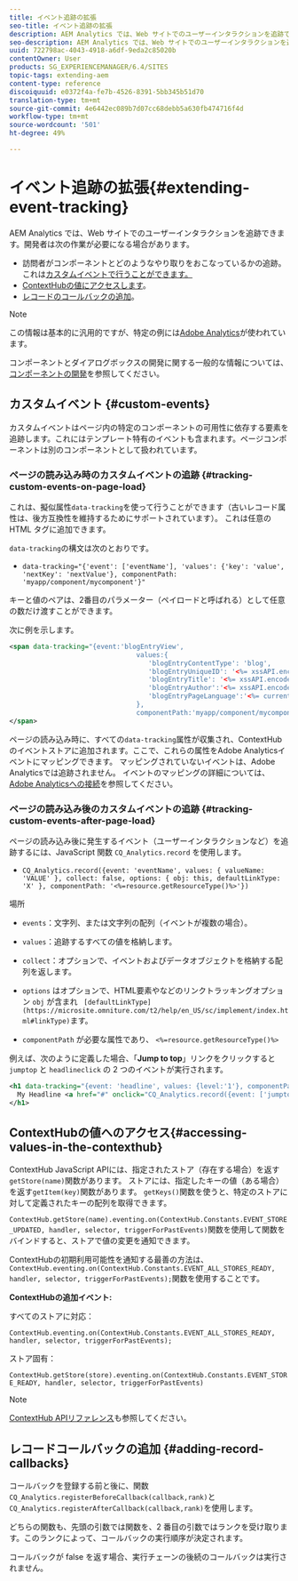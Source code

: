 ```yaml
---
title: イベント追跡の拡張
seo-title: イベント追跡の拡張
description: AEM Analytics では、Web サイトでのユーザーインタラクションを追跡できます
seo-description: AEM Analytics では、Web サイトでのユーザーインタラクションを追跡できます
uuid: 722798ac-4043-4918-a6df-9eda2c85020b
contentOwner: User
products: SG_EXPERIENCEMANAGER/6.4/SITES
topic-tags: extending-aem
content-type: reference
discoiquuid: e0372f4a-fe7b-4526-8391-5bb345b51d70
translation-type: tm+mt
source-git-commit: 4e6442ec089b7d07cc68debb5a630fb474716f4d
workflow-type: tm+mt
source-wordcount: '501'
ht-degree: 49%

---
```



# イベント追跡の拡張{#extending-event-tracking}

AEM Analytics では、Web サイトでのユーザーインタラクションを追跡できます。開発者は次の作業が必要になる場合があります。

* 訪問者がコンポーネントとどのようなやり取りをおこなっているかの追跡。これは[カスタムイベントで行うことができます。](#custom-events)
* [ContextHubの値にアクセスします](/help/sites-developing/extending-analytics.md#accessing-values-in-the-contexthub)。
* [レコードのコールバックの追加](#adding-record-callbacks)。

>[!NOTE]
>
>この情報は基本的に汎用的ですが、特定の例には[Adobe Analytics](/help/sites-administering/adobeanalytics.md)が使われています。
>
>コンポーネントとダイアログボックスの開発に関する一般的な情報については、[コンポーネントの開発](/help/sites-developing/components.md)を参照してください。

## カスタムイベント {#custom-events}

カスタムイベントはページ内の特定のコンポーネントの可用性に依存する要素を追跡します。これにはテンプレート特有のイベントも含まれます。ページコンポーネントは別のコンポーネントとして扱われています。

### ページの読み込み時のカスタムイベントの追跡  {#tracking-custom-events-on-page-load}

これは、擬似属性`data-tracking`を使って行うことができます（古いレコード属性は、後方互換性を維持するためにサポートされています）。 これは任意の HTML タグに追加できます。

`data-tracking`の構文は次のとおりです。

* `data-tracking="{'event': ['eventName'], 'values': {'key': 'value', 'nextKey': 'nextValue'}, componentPath: 'myapp/component/mycomponent'}"`

キーと値のペアは、2番目のパラメーター（ペイロードと呼ばれる）として任意の数だけ渡すことができます。

次に例を示します。

```xml
<span data-tracking="{event:'blogEntryView', 
                                values:{
                                   'blogEntryContentType': 'blog', 
                                   'blogEntryUniqueID': '<%= xssAPI.encodeForJSString(entry.getId()) %>',
                                   'blogEntryTitle': '<%= xssAPI.encodeForJSString(entry.getTitle()) %>',
                                   'blogEntryAuthor':'<%= xssAPI.encodeForJSString(entry.getAuthor()) %>',
                                   'blogEntryPageLanguage':'<%= currentPage.getLanguage(true) %>'
                                },
                                componentPath:'myapp/component/mycomponent'}">
</span>
```

ページの読み込み時に、すべての`data-tracking`属性が収集され、ContextHubのイベントストアに追加されます。ここで、これらの属性をAdobe Analyticsイベントにマッピングできます。 マッピングされていないイベントは、Adobe Analyticsでは追跡されません。 イベントのマッピングの詳細については、[Adobe Analyticsへの接続](/help/sites-administering/adobeanalytics.md)を参照してください。

### ページの読み込み後のカスタムイベントの追跡 {#tracking-custom-events-after-page-load}

ページの読み込み後に発生するイベント（ユーザーインタラクションなど）を追跡するには、JavaScript 関数 `CQ_Analytics.record` を使用します。

* `CQ_Analytics.record({event: 'eventName', values: { valueName: 'VALUE' }, collect: false, options: { obj: this, defaultLinkType: 'X' }, componentPath: '<%=resource.getResourceType()%>'})`

場所

* `events`：文字列、または文字列の配列（イベントが複数の場合）。

* `values`：追跡するすべての値を格納します。
* `collect`：オプションで、イベントおよびデータオブジェクトを格納する配列を返します。
* `options` はオプションで、HTML要素やなどのリンクトラッキングオプション `obj` が含まれ ` [defaultLinkType](https://microsite.omniture.com/t2/help/en_US/sc/implement/index.html#linkType)`ます。

* `componentPath` が必要な属性であり、  `<%=resource.getResourceType()%>`

例えば、次のように定義した場合、「**Jump to top**」リンクをクリックすると `jumptop` と `headlineclick` の 2 つのイベントが実行されます。

```xml
<h1 data-tracking="{event: 'headline', values: {level:'1'}, componentPath: '<%=resource.getResourceType()%>'}">
  My Headline <a href="#" onclick="CQ_Analytics.record({event: ['jumptop','headlineclick'],  values: {level:'1'}, componentPath: '<%=resource.getResourceType()%>'})">Jump to top</a>
</h1>
```

## ContextHubの値へのアクセス{#accessing-values-in-the-contexthub}

ContextHub JavaScript APIには、指定されたストア（存在する場合）を返す`getStore(name)`関数があります。 ストアには、指定したキーの値（ある場合）を返す`getItem(key)`関数があります。 `getKeys()`関数を使うと、特定のストアに対して定義されたキーの配列を取得できます。

`ContextHub.getStore(name).eventing.on(ContextHub.Constants.EVENT_STORE_UPDATED, handler, selector, triggerForPastEvents)`関数を使用して関数をバインドすると、ストアで値の変更を通知できます。

ContextHubの初期利用可能性を通知する最善の方法は、`ContextHub.eventing.on(ContextHub.Constants.EVENT_ALL_STORES_READY, handler, selector, triggerForPastEvents);`関数を使用することです。

**ContextHubの追加イベント:**

すべてのストアに対応：

`ContextHub.eventing.on(ContextHub.Constants.EVENT_ALL_STORES_READY, handler, selector, triggerForPastEvents);`

ストア固有：

`ContextHub.getStore(store).eventing.on(ContextHub.Constants.EVENT_STORE_READY, handler, selector, triggerForPastEvents)`

>[!NOTE]
>
>[ContextHub APIリファレンス](https://helpx.adobe.com/experience-manager/6-4/sites/developing/using/contexthub-api.html#ContextHubJavascriptAPIReference)も参照してください。

## レコードコールバックの追加 {#adding-record-callbacks}

コールバックを登録する前と後に、関数`CQ_Analytics.registerBeforeCallback(callback,rank)`と`CQ_Analytics.registerAfterCallback(callback,rank)`を使用します。

どちらの関数も、先頭の引数では関数を、2 番目の引数ではランクを受け取ります。このランクによって、コールバックの実行順序が決定されます。

コールバックが false を返す場合、実行チェーンの後続のコールバックは実行されません。
